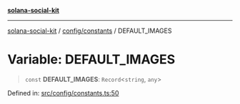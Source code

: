 [**solana-social-kit**](../../../README.md)

***

[solana-social-kit](../../../README.md) / [config/constants](../README.md) / DEFAULT\_IMAGES

# Variable: DEFAULT\_IMAGES

> `const` **DEFAULT\_IMAGES**: `Record`\<`string`, `any`\>

Defined in: [src/config/constants.ts:50](https://github.com/SendArcade/solana-social-starter/blob/03568260ca96ed63f77049843c721de1cb011893/src/config/constants.ts#L50)
